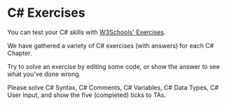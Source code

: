 # C# Exercises

You can test your C# skills with [W3Schools' Exercises](https://www.w3schools.com/cs/cs_exercises.asp).

We have gathered a variety of C# exercises (with answers) for each C# Chapter.

Try to solve an exercise by editing some code, or show the answer to see what you've done wrong.

Please solve C# Syntax, C# Comments, C# Variables, C# Data Types, C# User Input, and show the five (completed) ticks to TAs.